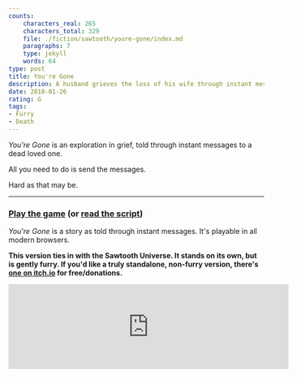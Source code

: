 ```yaml
---
counts:
    characters_real: 265
    characters_total: 329
    file: ./fiction/sawtooth/youre-gone/index.md
    paragraphs: 7
    type: jekyll
    words: 64
type: post
title: You're Gone
description: A husband grieves the loss of his wife through instant messages.
date: 2018-01-26
rating: G
tags:
- Furry
- Death
---
```


*You're Gone* is an exploration in grief, told through instant messages to a dead loved one.

All you need to do is send the messages.

Hard as that may be.

-----

### [Play the game](play) (or [read the script](script))

*You're Gone* is a story as told through instant messages. It's playable in all modern browsers.

**This version ties in with the Sawtooth Universe. It stands on its own, but is gently furry. If you'd like a truly standalone, non-furry version, there's [one on itch.io](https://makyo.itch.io/youre-gone) for free/donations.**

<iframe frameborder="0" src="https://itch.io/embed/217190" width="552" height="167"></iframe>

